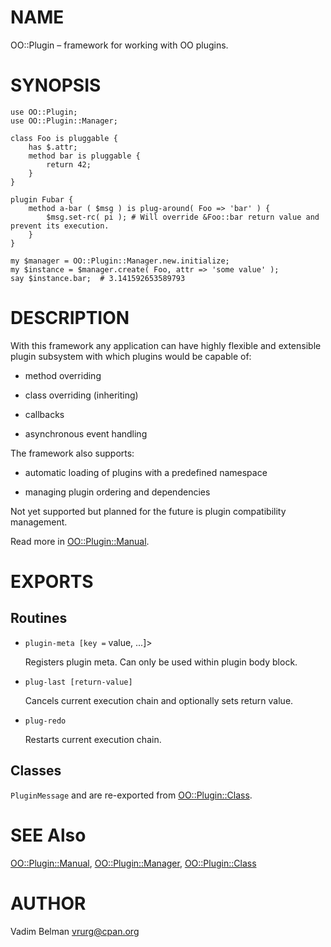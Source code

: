 NAME
====

OO::Plugin – framework for working with OO plugins.

SYNOPSIS
========

    use OO::Plugin;
    use OO::Plugin::Manager;

    class Foo is pluggable {
        has $.attr;
        method bar is pluggable {
            return 42;
        }
    }

    plugin Fubar {
        method a-bar ( $msg ) is plug-around( Foo => 'bar' ) {
            $msg.set-rc( pi ); # Will override &Foo::bar return value and prevent its execution.
        }
    }

    my $manager = OO::Plugin::Manager.new.initialize;
    my $instance = $manager.create( Foo, attr => 'some value' );
    say $instance.bar;  # 3.141592653589793

DESCRIPTION
===========

With this framework any application can have highly flexible and extensible plugin subsystem with which plugins would be capable of:

  * method overriding

  * class overriding (inheriting)

  * callbacks

  * asynchronous event handling

The framework also supports:

  * automatic loading of plugins with a predefined namespace

  * managing plugin ordering and dependencies

Not yet supported but planned for the future is plugin compatibility management.

Read more in [OO::Plugin::Manual](https://github.com/vrurg/Perl6-OO-Plugin/blob/v0.0.902/docs/md/OO/Plugin/Manual.md).

EXPORTS
=======

Routines
--------

  * `plugin-meta [key =` value, ...]>

    Registers plugin meta. Can only be used within plugin body block.

  * `plug-last [return-value]`

    Cancels current execution chain and optionally sets return value.

  * `plug-redo`

    Restarts current execution chain.

Classes
-------

`PluginMessage` and <MethodHandlerMsg> are re-exported from [OO::Plugin::Class](https://github.com/vrurg/Perl6-OO-Plugin/blob/v0.0.902/docs/md/OO/Plugin/Class.md).

SEE Also
========

[OO::Plugin::Manual](https://github.com/vrurg/Perl6-OO-Plugin/blob/v0.0.902/docs/md/OO/Plugin/Manual.md), [OO::Plugin::Manager](https://github.com/vrurg/Perl6-OO-Plugin/blob/v0.0.902/docs/md/OO/Plugin/Manager.md), [OO::Plugin::Class](https://github.com/vrurg/Perl6-OO-Plugin/blob/v0.0.902/docs/md/OO/Plugin/Class.md)

AUTHOR
======

Vadim Belman <vrurg@cpan.org>

